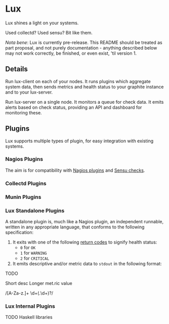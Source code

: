 # Lux

Lux shines a light on your systems.

Used collectd? Used sensu? Bit like them.

*Nota bene*: Lux is currently pre-release. This README should be treated as part proposal, and not purely documentation - anything described below may not work correctly, be finished, or even exist, 'til version 1.

## Details

Run lux-client on each of your nodes. It runs plugins which aggregate system data, then sends metrics and health status to your graphite instance and to your lux-server.

Run lux-server on a single node. It monitors a queue for check data. It emits alerts based on check status, providing an API and dashboard for monitoring these.

## Plugins

Lux supports multiple types of plugin, for easy integration with existing systems.

### Nagios Plugins

The aim is for compatibility with [Nagios plugins](http://nagios.sourceforge.net/docs/3_0/pluginapi.html) and [Sensu checks](http://sensuapp.org/docs/0.11/checks).

### Collectd Plugins

### Munin Plugins

### Lux Standalone Plugins

A standalone plugin is, much like a Nagios plugin, an independent runnable, written in any appropriate language, that conforms to the following specification:

1. It exits with one of the following [return codes](https://en.wikipedia.org/wiki/Exit_status) to signify health status:
    * `0` for `OK`
    * `1` for `WARNING`
    * `2` for `CRITICAL`
2. It emits descriptive and/or metric data to `stdout` in the following format:

TODO

Short desc
Longer
met.ric value

/[A-Za-z.]+ \d+(\.\d+)?/

### Lux Internal Plugins

TODO Haskell libraries
